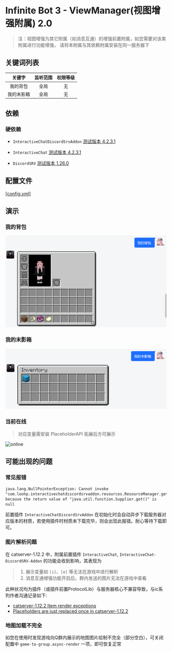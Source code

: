 # Infinite Bot 3 - ViewManager(视图增强附属) 2.0

> 注：视图增强为其它附属（如消息互通）的增强前置附属，如您需要对该类附属进行功能增强，
请将本附属与其依赖附属安装在同一服务器下

## 关键词列表

| 关键字 | 监听范围 | 权限等级 |
| :----: | :----: | :----: |
| 我的背包 | 全局 | 无 |
| 我的末影箱 | 全局 | 无 |

## 依赖

### 硬依赖

- `InteractiveChatDiscordSrvAddon` [测试版本 4.2.3.1](https://ci.loohpjames.com/job/InteractiveChat-DiscordSRV-Addon/204/)

- `InteractiveChat` [测试版本 4.2.3.1](https://ci.loohpjames.com/job/InteractiveChat/146/)

- `DiscordSRV` [测试版本 1.26.0](https://github.com/DiscordSRV/DiscordSRV/releases/tag/v1.25.1)

## 配置文件

[[config.yml]](src/main/resources/config.yml)

## 演示

### 我的背包

![my-bag](image/my-bag.png)

### 我的末影箱

![my-end](image/my-end.png)

### 当前在线

> 对应变量需安装 PlaceholderAPI 拓展后方可展示

![online](image/online.png)

## 可能出现的问题

### 常见报错

```
java.lang.NullPointerException: Cannot invoke "com.loohp.interactivechatdiscordsrvaddon.resources.ResourceManager.getTextureManager()" because the return value of "java.util.function.Supplier.get()" is null
```

前置插件 `InteractiveChatDiscordSrvAddon` 在初始化时会自动异步下载服务器对应版本的材质，若使用插件时材质未下载完毕，则会出现此报错。耐心等待下载即可。

### 图片解析问题

在 catserver-1.12.2 中，附属前置插件 `InteractiveChat`, `InteractiveChat-DiscordSRV-Addon` 的功能会收到影响，其表现为

> 1. 展示变量如 `[i]`、`[e]` 等无法在游戏中进行解析
> 2. 消息互通增强功能开启后，群内发送的图片无法在游戏中查看

此种状况均为插件（或插件前置ProtocolLib）与服务器核心不兼容导致，与ic系列作者沟通记录如下:

- [catserver-1.12.2 Item render exceptions](https://github.com/LOOHP/InteractiveChat-DiscordSRV-Addon/issues/23)
- [Placeholders are just replaced once in catserver-1.12.2](https://github.com/LOOHP/InteractiveChat/issues/111)

### 地图加载不完全

如您在使用时发现游戏向Q群内展示的地图图片绘制不完全（部分空白），可关闭配置中 `game-to-group.async-render` 一项，即可恢复正常
